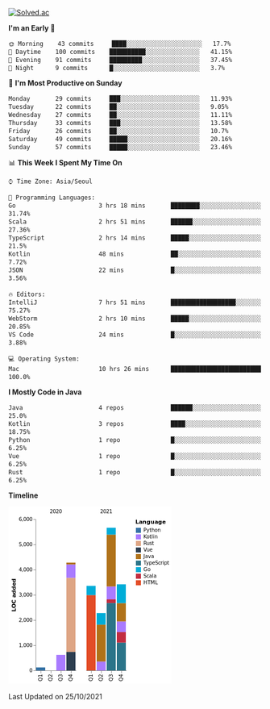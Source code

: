 [![Solved.ac](http://mazassumnida.wtf/api/v2/generate_badge?boj=kuckjwi)](https://solved.ac/kuckjwi)
<!--START_SECTION:waka-->
**I'm an Early 🐤** 

```text
🌞 Morning    43 commits     ████░░░░░░░░░░░░░░░░░░░░░   17.7% 
🌆 Daytime    100 commits    ██████████░░░░░░░░░░░░░░░   41.15% 
🌃 Evening    91 commits     █████████░░░░░░░░░░░░░░░░   37.45% 
🌙 Night      9 commits      █░░░░░░░░░░░░░░░░░░░░░░░░   3.7%

```
📅 **I'm Most Productive on Sunday** 

```text
Monday       29 commits     ███░░░░░░░░░░░░░░░░░░░░░░   11.93% 
Tuesday      22 commits     ██░░░░░░░░░░░░░░░░░░░░░░░   9.05% 
Wednesday    27 commits     ██░░░░░░░░░░░░░░░░░░░░░░░   11.11% 
Thursday     33 commits     ███░░░░░░░░░░░░░░░░░░░░░░   13.58% 
Friday       26 commits     ██░░░░░░░░░░░░░░░░░░░░░░░   10.7% 
Saturday     49 commits     █████░░░░░░░░░░░░░░░░░░░░   20.16% 
Sunday       57 commits     █████░░░░░░░░░░░░░░░░░░░░   23.46%

```


📊 **This Week I Spent My Time On** 

```text
⌚︎ Time Zone: Asia/Seoul

💬 Programming Languages: 
Go                       3 hrs 18 mins       ████████░░░░░░░░░░░░░░░░░   31.74% 
Scala                    2 hrs 51 mins       ██████░░░░░░░░░░░░░░░░░░░   27.36% 
TypeScript               2 hrs 14 mins       █████░░░░░░░░░░░░░░░░░░░░   21.5% 
Kotlin                   48 mins             ██░░░░░░░░░░░░░░░░░░░░░░░   7.72% 
JSON                     22 mins             █░░░░░░░░░░░░░░░░░░░░░░░░   3.56%

🔥 Editors: 
IntelliJ                 7 hrs 51 mins       ██████████████████░░░░░░░   75.27% 
WebStorm                 2 hrs 10 mins       █████░░░░░░░░░░░░░░░░░░░░   20.85% 
VS Code                  24 mins             █░░░░░░░░░░░░░░░░░░░░░░░░   3.88%

💻 Operating System: 
Mac                      10 hrs 26 mins      █████████████████████████   100.0%

```

**I Mostly Code in Java** 

```text
Java                     4 repos             ██████░░░░░░░░░░░░░░░░░░░   25.0% 
Kotlin                   3 repos             ████░░░░░░░░░░░░░░░░░░░░░   18.75% 
Python                   1 repo              █░░░░░░░░░░░░░░░░░░░░░░░░   6.25% 
Vue                      1 repo              █░░░░░░░░░░░░░░░░░░░░░░░░   6.25% 
Rust                     1 repo              █░░░░░░░░░░░░░░░░░░░░░░░░   6.25%

```


**Timeline**

![Chart not found](https://raw.githubusercontent.com/kuckjwi0928/kuckjwi0928/master/charts/bar_graph.png) 


 Last Updated on 25/10/2021
<!--END_SECTION:waka-->
